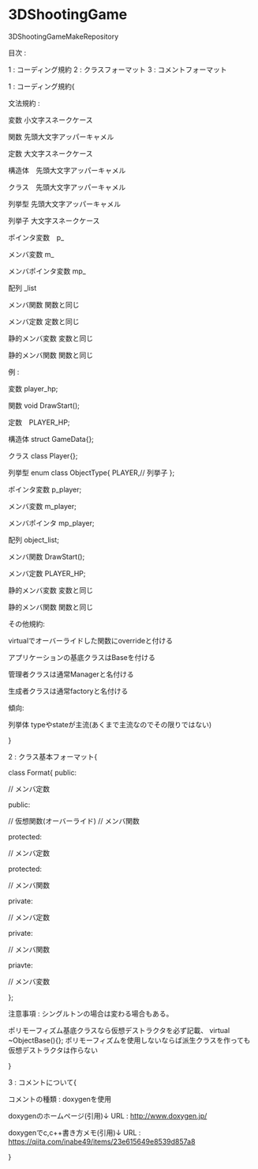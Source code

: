 # 3DShootingGame
3DShootingGameMakeRepository



目次 :

 1 : コーディング規約
 2 : クラスフォーマット
 3 : コメントフォーマット



1 : コーディング規約{

文法規約 :

 変数 小文字スネークケース

 関数 先頭大文字アッパーキャメル

 定数 大文字スネークケース

 構造体　先頭大文字アッパーキャメル

 クラス　先頭大文字アッパーキャメル

 列挙型 先頭大文字アッパーキャメル

 列挙子 大文字スネークケース

 ポインタ変数　p_

 メンバ変数 m_

 メンバポインタ変数 mp_

 配列 _list

 メンバ関数 関数と同じ

 メンバ定数 定数と同じ

 静的メンバ変数 変数と同じ

 静的メンバ関数 関数と同じ 


例 :

 変数 player_hp;

 関数 void DrawStart();

 定数　PLAYER_HP;

 構造体 struct GameData{};

 クラス class Player{};

 列挙型 enum class ObjectType{
           PLAYER,// 列挙子
        };

 ポインタ変数 p_player;

 メンバ変数 m_player;

 メンバポインタ mp_player;

 配列 object_list;

 メンバ関数 DrawStart();

 メンバ定数 PLAYER_HP;

 静的メンバ変数 変数と同じ

 静的メンバ関数 関数と同じ


その他規約:

 virtualでオーバーライドした関数にoverrideと付ける

 アプリケーションの基底クラスはBaseを付ける

 管理者クラスは通常Managerと名付ける

 生成者クラスは通常factoryと名付ける

傾向:

 列挙体 typeやstateが主流(あくまで主流なのでその限りではない)

}



2 : クラス基本フォーマット{


 class Format{
 public:

 // メンバ定数

 public:

 // 仮想関数(オーバーライド)
 // メンバ関数

 protected:

 // メンバ定数

 protected:

 // メンバ関数

 private:

 // メンバ定数

 private:

 // メンバ関数

 priavte:

 // メンバ変数

 };

 注意事項 : 
 シングルトンの場合は変わる場合もある。

 ポリモーフィズム基底クラスなら仮想デストラクタを必ず記載、
 virtual ~ObjectBase(){};
 ポリモーフィズムを使用しないならば派生クラスを作っても仮想デストラクタは作らない

}


3 : コメントについて{

 コメントの種類 : doxygenを使用

 doxygenのホームページ(引用)↓
 URL : http://www.doxygen.jp/

 doxygenでc,c++書き方メモ(引用)↓
 URL : https://qiita.com/inabe49/items/23e615649e8539d857a8

}

